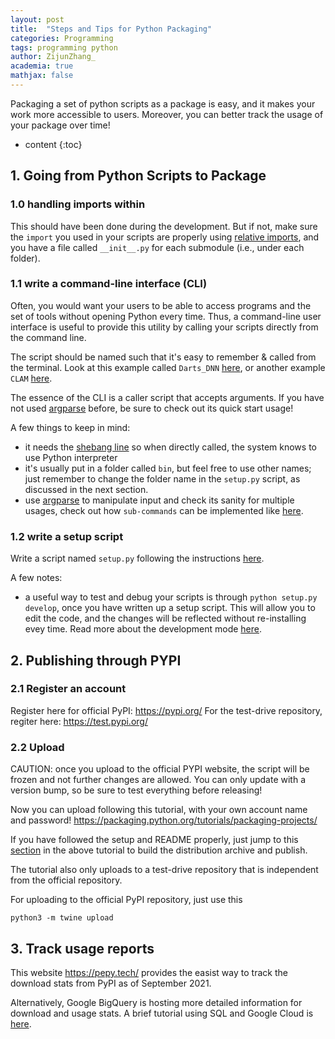 ```yaml
---
layout: post
title:  "Steps and Tips for Python Packaging"
categories: Programming
tags: programming python
author: ZijunZhang_
academia: true
mathjax: false
---
```


Packaging a set of python scripts as a package is easy, and it makes your work more 
accessible to users. Moreover, you can better track the usage of your package 
over time! 


* content
{:toc}


##  1. Going from Python Scripts to Package

### 1.0 handling imports within
This should have been done during the development. But if not, make sure the 
`import` you used in your scripts are properly using [relative imports](https://docs.python.org/3/reference/import.html),
and you have a file called `__init__.py` for each submodule (i.e., under each folder).

### 1.1 write a command-line interface (CLI)
Often, you would want your users to be able to access programs and 
the set of tools without opening Python every time. Thus,
a command-line user interface is useful to provide this utility by 
calling your scripts directly from the command line.

The script should be named such that it's easy to remember & called 
from the terminal. Look at this example called `Darts_DNN` [here](https://github.com/Xinglab/DARTS/blob/master/Darts_DNN/bin/Darts_DNN),
or another example `CLAM` [here](https://github.com/Xinglab/CLAM/blob/master/bin/CLAM).

The essence of the CLI is a caller script that accepts arguments. 
If you have not used [argparse](https://docs.python.org/3/library/argparse.html) before,
be sure to check out its quick start usage!


A few things to keep in mind:
- it needs the [shebang line](https://stackoverflow.com/questions/2429511/why-do-people-write-usr-bin-env-python-on-the-first-line-of-a-python-script) so when directly called, the system knows to use Python interpreter
- it's usually put in a folder called `bin`, but feel free to use other names; just remember to 
change the folder name in the `setup.py` script, as discussed in the next section.
- use [argparse](https://docs.python.org/3/library/argparse.html) to manipulate 
input and check its sanity for multiple usages, check out how `sub-commands` can be 
implemented like [here](https://docs.python.org/3/library/argparse.html#sub-commands).
 


### 1.2 write a setup script
Write a script named `setup.py` following the instructions [here](https://docs.python.org/3/distutils/setupscript.html).

A few notes: 
- a useful way to test and debug your scripts is through `python setup.py develop`, once
you have written up a setup script. This will allow you to edit the code, and the changes
will be reflected without re-installing evey time. Read more about the development mode
[here](https://stackoverflow.com/questions/19048732/python-setup-py-develop-vs-install).



## 2. Publishing through PYPI
### 2.1 Register an account
Register here for official PyPI: https://pypi.org/
For the test-drive repository, regiter here: https://test.pypi.org/

### 2.2 Upload
CAUTION: once you upload to the official PYPI website, the script will be frozen
and not further changes are allowed. You can only update with a version bump, so
be sure to test everything before releasing!

Now you can upload following this tutorial, with your own account name and password!
https://packaging.python.org/tutorials/packaging-projects/

If you have followed the setup and README properly, just jump to this 
[section](https://packaging.python.org/tutorials/packaging-projects/#generating-distribution-archives)
in the above tutorial to build the distribution archive and publish.

The tutorial also only uploads to a test-drive repository that is independent from
the official repository.

For uploading to the official PyPI repository, just use this
```shell script
python3 -m twine upload 
```


## 3. Track usage reports
This website https://pepy.tech/ provides the easist way to track the download stats
from PyPI as of September 2021.

Alternatively, Google BigQuery is hosting more detailed information for download and
usage stats. A brief tutorial using SQL and Google Cloud
is [here](https://cloud.google.com/blog/topics/developers-practitioners/analyzing-python-package-downloads-bigquery).

